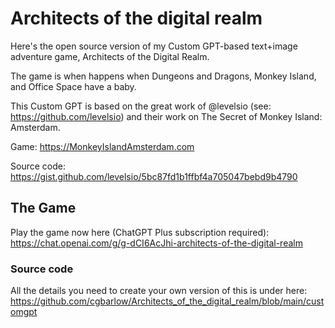 # Architects of the digital realm
Here's the open source version of my Custom GPT-based text+image adventure game, Architects of the Digital Realm.

The game is when happens when Dungeons and Dragons, Monkey Island, and Office Space have a baby.

This Custom GPT is based on the great work of @levelsio (see: https://github.com/levelsio) and their work on The Secret of Monkey Island: Amsterdam.

Game: https://MonkeyIslandAmsterdam.com

Source code: https://gist.github.com/levelsio/5bc87fd1b1ffbf4a705047bebd9b4790

## The Game
Play the game now here (ChatGPT Plus subscription required):
https://chat.openai.com/g/g-dCI6AcJhi-architects-of-the-digital-realm

### Source code
All the details you need to create your own version of this is under here: 
https://github.com/cgbarlow/Architects_of_the_digital_realm/blob/main/customgpt
